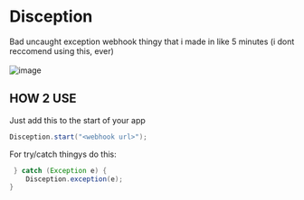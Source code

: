 # Disception
Bad uncaught exception webhook thingy that i made in like 5 minutes (i dont reccomend using this, ever)
<br><br>
![image](https://user-images.githubusercontent.com/89894310/202869463-89a59d4a-cb4e-4b14-9302-6ba365353271.png)
<br>
## HOW 2 USE
Just add this to the start of your app
```java
Disception.start("<webhook url>");
```

For try/catch thingys do this:
```java
 } catch (Exception e) {
    Disception.exception(e);
}
```
